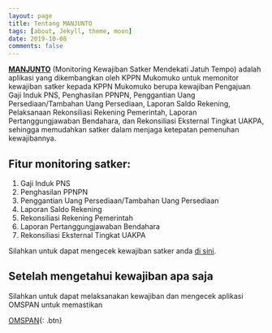 ```yaml
---
layout: page
title: Tentang MANJUNTO
tags: [about, Jekyll, theme, moon]
date: 2019-10-08
comments: false
---
```

    
<a href="https://kppnmuko.github.io/"><b>MANJUNTO</b></a> (Monitoring Kewajiban Satker Mendekati Jatuh Tempo) adalah aplikasi yang dikembangkan oleh KPPN Mukomuko untuk memonitor kewajiban satker kepada KPPN Mukomuko berupa kewajiban Pengajuan Gaji Induk PNS, Penghasilan PPNPN, Penggantian Uang Persediaan/Tambahan Uang Persediaan, Laporan Saldo Rekening, Pelaksanaan Rekonsiliasi Rekening Pemerintah, Laporan Pertanggungjawaban Bendahara, dan Rekonsiliasi Eksternal Tingkat UAKPA, sehingga memudahkan satker dalam menjaga ketepatan pemenuhan kewajibannya.

## Fitur monitoring satker:
1. Gaji Induk PNS
2. Penghasilan PPNPN
3. Penggantian Uang Persediaan/Tambahan Uang Persediaan
3. Laporan Saldo Rekening
4. Rekonsiliasi Rekening Pemerintah
5. Laporan Pertanggungjawaban Bendahara
6. Rekonsiliasi Eksternal Tingkat UAKPA

Silahkan untuk dapat mengecek kewajiban satker anda [di sini](https://kppnmuko.github.io/manjunto).

## Setelah mengetahui kewajiban apa saja

Silahkan untuk dapat melaksanakan kewajiban dan mengecek aplikasi OMSPAN untuk memastikan

[OMSPAN](https://spanint.kemenkeu.go.id){: .btn}
